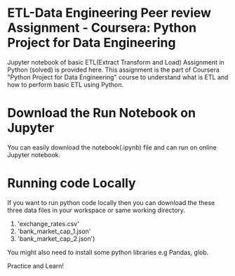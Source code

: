# ETL-Data Engineering Peer review Assignment - Coursera: Python Project for Data Engineering

Jupyter notebook of basic ETL(Extract Transform and Load) Assignment in Python (solved) is provided here. This assignment is the part of Coursera "Python Project for Data Engineering" course to understand what is ETL and how to perform basic ETL using Python. 

# Download the Run Notebook on Jupyter
You can easily download the notebook(.ipynb) file and can run on online Jupyter notebook.

# Running code Locally
If you want to run python code locally then you can download the these three data files in your workspace or same working directory.
1. 'exchange_rates.csv'
2. 'bank_market_cap_1.json'
3. 'bank_market_cap_2.json')

You might also need to install some python libraries e.g Pandas, glob.

Practice and Learn!

